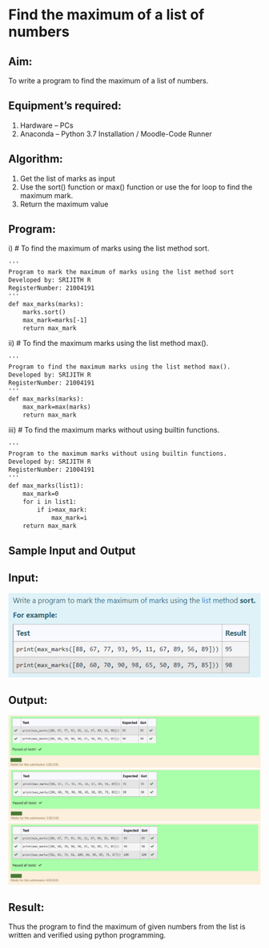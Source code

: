 # Find the maximum of a list of numbers
## Aim:
To write a program to find the maximum of a list of numbers.
## Equipment’s required:
1.	Hardware – PCs
2.	Anaconda – Python 3.7 Installation / Moodle-Code Runner
## Algorithm:
1.	Get the list of marks as input
2.	Use the sort() function or max() function or use the for loop to find the maximum mark.
3.	Return the maximum value
## Program:

i)	# To find the maximum of marks using the list method sort.
```
''' 
Program to mark the maximum of marks using the list method sort
Developed by: SRIJITH R
RegisterNumber: 21004191
'''
def max_marks(marks):
    marks.sort()
    max_mark=marks[-1]
    return max_mark
```

ii)	# To find the maximum marks using the list method max().
```
''' 
Program to find the maximum marks using the list method max().
Developed by: SRIJITH R
RegisterNumber: 21004191
'''
def max_marks(marks):
    max_mark=max(marks)
    return max_mark
```

iii) # To find the maximum marks without using builtin functions.
```
''' 
Program to the maximum marks without using builtin functions.
Developed by: SRIJITH R
RegisterNumber: 21004191
'''
def max_marks(list1):
    max_mark=0
    for i in list1:
        if i>max_mark:
            max_mark=i
    return max_mark
```
## Sample Input and Output
## Input:
![input](./img/input1.png) 
## Output:
![output1](./img/Output1.png)
![Output2](./img/output2.png)
![Output3](./img/output3.png)
## Result:
Thus the program to find the maximum of given numbers from the list is written and verified using python programming.